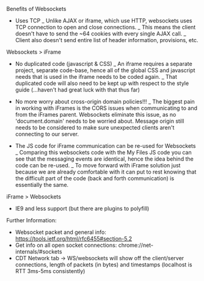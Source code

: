 Benefits of Websockets 
- Uses TCP
 _ Unlike AJAX or iframe, which use HTTP, websockets uses TCP connection to open and close connections. 
 _ This means the client doesn't have to send the ~64 cookies with every single AJAX call.
 _ Client also doesn't send entire list of header information, provisions, etc.

Websockets > iFrame
- No duplicated code (javascript & CSS)
 _ An iframe requires a separate project, separate code-base, hence all of the global CSS and javascript needs that is 
used in the iframe needs to be coded again. 
 _ That duplicated code will also need to be kept up with respect to the style guide (...haven't had great luck with that
thus far)
 
- No more worry about cross-origin domain policies!!!
 _ The biggest pain in working with iFrames is the CORS issues when communicating to and from the iFrames parent. 
Websockets eliminate this issue, as no 'document.domain' needs to be worried about. Message origin still needs to be 
considered to make sure unexpected clients aren't connecting to our server.

- The JS code for iFrame communication can be re-used for Websockets
 _ Comparing this websockets code with the My Files JS code you can see that the messaging events are identical, hence 
the idea behind the code can be re-used.
 _ To move forward with iFrame solution just because we are already comfortable with it can put to rest knowing that 
the difficult part of the code (back and forth communication) is essentially the same. 


iFrame > Websockets
- IE9 and less support (but there are plugins to polyfill)

Further Information:
- Websocket packet and general info: https://tools.ietf.org/html/rfc6455#section-5.2
- Get info on all open socket connections: chrome://net-internals/#sockets
- CDT Network tab -> WS/websockets will show off the client/server connections, length of packets (in bytes) and 
timestamps (localhost is RTT 3ms-5ms consistently)
